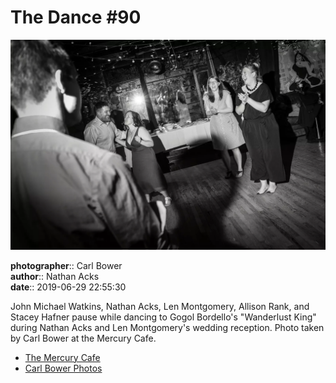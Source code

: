 # The Dance #90

![John Michael Watkins, Nathan Acks, Len Montgomery, Allison Rank, and Stacey Hafner pause while dancing](assets/2019-06-29-set-4-the-dance-90.webp)

**photographer**:: Carl Bower  
**author**:: Nathan Acks  
**date**:: 2019-06-29 22:55:30

John Michael Watkins, Nathan Acks, Len Montgomery, Allison Rank, and Stacey Hafner pause while dancing to Gogol Bordello's "Wanderlust King" during Nathan Acks and Len Montgomery's wedding reception. Photo taken by Carl Bower at the Mercury Cafe.

* [The Mercury Cafe](http://mercurycafe.com)
* [Carl Bower Photos](https://carlbowerphotos.com)
